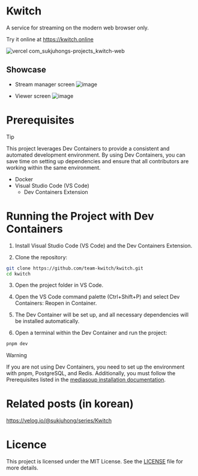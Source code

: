 # Kwitch
A service for streaming on the modern web browser only.

Try it online at https://kwitch.online

![vercel com_sukjuhongs-projects_kwitch-web](https://github.com/user-attachments/assets/c8c54442-d419-444d-b845-f0fdb11ee540)

## Showcase
- Stream manager screen
  ![image](https://github.com/user-attachments/assets/55ae2819-a2c1-4aaf-bee4-9f44009ea730)

- Viewer screen
  ![image](https://github.com/user-attachments/assets/4c275450-fc73-488c-b16e-b0795e4e4492)

# Prerequisites
> [!TIP]
> This project leverages Dev Containers to provide a consistent and automated development environment. By using Dev Containers, you can save time on setting up dependencies and ensure that all contributors are working within the same environment.

- Docker
- Visual Studio Code (VS Code)
  - Dev Containers Extension

# Running the Project with Dev Containers
1. Install Visual Studio Code (VS Code) and the Dev Containers Extension.

2. Clone the repository:
```bash
git clone https://github.com/team-kwitch/kwitch.git
cd kwitch
```

3. Open the project folder in VS Code.

4. Open the VS Code command palette (Ctrl+Shift+P) and select Dev Containers: Reopen in Container.

5. The Dev Container will be set up, and all necessary dependencies will be installed automatically.

6. Open a terminal within the Dev Container and run the project:
```bash
pnpm dev
```

> [!WARNING]
> If you are not using Dev Containers, you need to set up the environment with pnpm, PostgreSQL, and Redis. Additionally, you must follow the Prerequisites listed in the [mediasoup installation documentation](https://mediasoup.org/documentation/v3/mediasoup/installation/).

# Related posts (in korean)
https://velog.io/@sukjuhong/series/Kwitch

# Licence
This project is licensed under the MIT License. See the [LICENSE](./LICENCE) file for more details.
